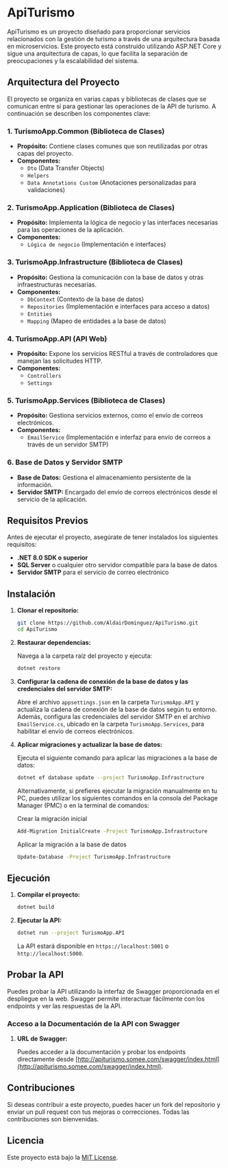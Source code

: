 # ApiTurismo

ApiTurismo es un proyecto diseñado para proporcionar servicios relacionados con la gestión de turismo a través de una arquitectura basada en microservicios. Este proyecto está construido utilizando ASP.NET Core y sigue una arquitectura de capas, lo que facilita la separación de preocupaciones y la escalabilidad del sistema.

## Arquitectura del Proyecto

El proyecto se organiza en varias capas y bibliotecas de clases que se comunican entre sí para gestionar las operaciones de la API de turismo. A continuación se describen los componentes clave:

### 1. TurismoApp.Common (Biblioteca de Clases)
- **Propósito:** Contiene clases comunes que son reutilizadas por otras capas del proyecto.
- **Componentes:**
  - `Dto` (Data Transfer Objects)
  - `Helpers`
  - `Data Annotations Custom` (Anotaciones personalizadas para validaciones)

### 2. TurismoApp.Application (Biblioteca de Clases)
- **Propósito:** Implementa la lógica de negocio y las interfaces necesarias para las operaciones de la aplicación.
- **Componentes:**
  - `Lógica de negocio` (Implementación e interfaces)

### 3. TurismoApp.Infrastructure (Biblioteca de Clases)
- **Propósito:** Gestiona la comunicación con la base de datos y otras infraestructuras necesarias.
- **Componentes:**
  - `DbContext` (Contexto de la base de datos)
  - `Repositories` (Implementación e interfaces para acceso a datos)
  - `Entities`
  - `Mapping` (Mapeo de entidades a la base de datos)

### 4. TurismoApp.API (API Web)
- **Propósito:** Expone los servicios RESTful a través de controladores que manejan las solicitudes HTTP.
- **Componentes:**
  - `Controllers`
  - `Settings`

### 5. TurismoApp.Services (Biblioteca de Clases)
- **Propósito:** Gestiona servicios externos, como el envío de correos electrónicos.
- **Componentes:**
  - `EmailService` (Implementación e interfaz para envío de correos a través de un servidor SMTP)

### 6. Base de Datos y Servidor SMTP
- **Base de Datos:** Gestiona el almacenamiento persistente de la información.
- **Servidor SMTP:** Encargado del envío de correos electrónicos desde el servicio de la aplicación.

## Requisitos Previos

Antes de ejecutar el proyecto, asegúrate de tener instalados los siguientes requisitos:

- **.NET 8.0 SDK o superior**
- **SQL Server** o cualquier otro servidor compatible para la base de datos
- **Servidor SMTP** para el servicio de correo electrónico

## Instalación

1. **Clonar el repositorio:**

    ```bash
    git clone https://github.com/AldairDominguez/ApiTurismo.git
    cd ApiTurismo
    ```

2. **Restaurar dependencias:**

    Navega a la carpeta raíz del proyecto y ejecuta:

    ```bash
    dotnet restore
    ```

3. **Configurar la cadena de conexión de la base de datos y las credenciales del servidor SMTP:**

   Abre el archivo `appsettings.json` en la carpeta `TurismoApp.API` y actualiza la cadena de conexión de la base de datos según tu entorno. Además, configura las credenciales del servidor SMTP en el archivo       `EmailService.cs`, ubicado en la carpeta `TurismoApp.Services`, para habilitar el envío de correos electrónicos.

4. **Aplicar migraciones y actualizar la base de datos:**

    Ejecuta el siguiente comando para aplicar las migraciones a la base de datos:

    ```bash
    dotnet ef database update --project TurismoApp.Infrastructure
    ```
    Alternativamente, si prefieres ejecutar la migración manualmente en tu PC, puedes utilizar los siguientes comandos en la consola del Package Manager (PMC) o en la terminal de comandos:
   
    Crear la migración inicial
   
    ```bash
    Add-Migration InitialCreate -Project TurismoApp.Infrastructure
    ```
   
    Aplicar la migración a la base de datos
   
    ```bash
    Update-Database -Project TurismoApp.Infrastructure
    ```

## Ejecución

1. **Compilar el proyecto:**

    ```bash
    dotnet build
    ```

2. **Ejecutar la API:**

    ```bash
    dotnet run --project TurismoApp.API
    ```

    La API estará disponible en `https://localhost:5001` o `http://localhost:5000`.

## Probar la API

Puedes probar la API utilizando la interfaz de Swagger proporcionada en el despliegue en la web. Swagger permite interactuar fácilmente con los endpoints y ver las respuestas de la API.

### Acceso a la Documentación de la API con Swagger

1. **URL de Swagger:**

    Puedes acceder a la documentación y probar los endpoints directamente desde [http://apiturismo.somee.com/swagger/index.html](http://apiturismo.somee.com/swagger/index.html).

## Contribuciones

Si deseas contribuir a este proyecto, puedes hacer un fork del repositorio y enviar un pull request con tus mejoras o correcciones. Todas las contribuciones son bienvenidas.

## Licencia

Este proyecto está bajo la [MIT License](https://opensource.org/licenses/MIT).

